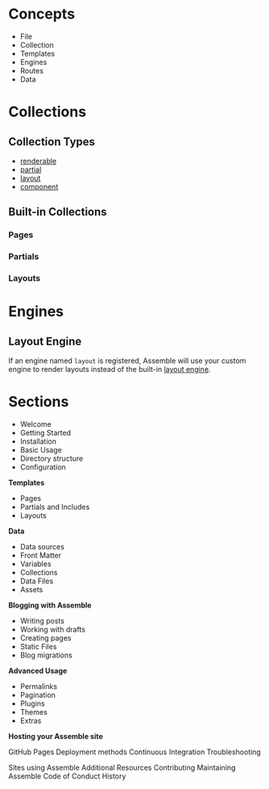# Concepts

- File
- Collection
- Templates
- Engines
- Routes
- Data

# Collections

## Collection Types

- [renderable](#renderable)
- [partial](#partial)
- [layout](#layout)
- [component](#component)


## Built-in Collections


### Pages
### Partials
### Layouts


# Engines

## Layout Engine

If an engine named `layout` is registered, Assemble will use your custom engine to render layouts instead of the built-in [layout engine](#layouts).


# Sections

- Welcome
- Getting Started
- Installation
- Basic Usage
- Directory structure
- Configuration

**Templates**

- Pages
- Partials and Includes
- Layouts

**Data**

- Data sources
- Front Matter
- Variables
- Collections
- Data Files
- Assets

**Blogging with Assemble**

- Writing posts
- Working with drafts
- Creating pages
- Static Files
- Blog migrations

**Advanced Usage**

- Permalinks
- Pagination
- Plugins
- Themes
- Extras

**Hosting your Assemble site**

GitHub Pages
Deployment methods
Continuous Integration
Troubleshooting

Sites using Assemble
Additional Resources
Contributing
Maintaining Assemble
Code of Conduct
History
